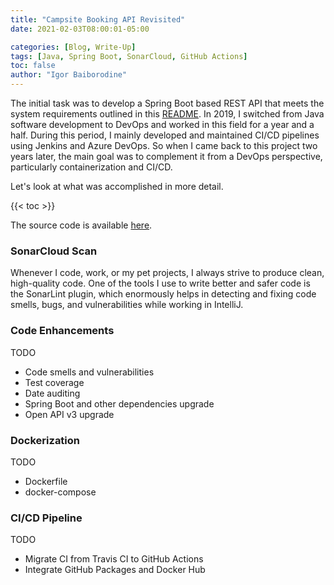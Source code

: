 ```yaml
---
title: "Campsite Booking API Revisited"
date: 2021-02-03T08:00:01-05:00

categories: [Blog, Write-Up]
tags: [Java, Spring Boot, SonarCloud, GitHub Actions]
toc: false
author: "Igor Baiborodine"
---
```


The initial task was to develop a Spring Boot based REST API that meets the system requirements outlined in this [README](https://github.com/igor-baiborodine/campsite-booking/blob/master/README.md). In 2019, I switched from Java software development to DevOps and worked in this field for a year and a half. During this period, I mainly developed and maintained CI/CD pipelines using Jenkins and Azure DevOps. So when I came back to this project two years later, the main goal was to complement it from a DevOps perspective, particularly containerization and CI/CD.

Let's look at what was accomplished in more detail.

{{< toc >}}

The source code is available [here](https://github.com/igor-baiborodine/campsite-booking/tree/v2.0.8).

### SonarCloud Scan
Whenever I code, work, or my pet projects, I always strive to produce clean, high-quality code. One of the tools I use to write better and safer code is the SonarLint plugin, which enormously helps in detecting and fixing code smells, bugs, and vulnerabilities while working in IntelliJ.

### Code Enhancements
TODO
- Code smells and vulnerabilities
- Test coverage
- Date auditing
- Spring Boot and other dependencies upgrade
- Open API v3 upgrade

### Dockerization
TODO
- Dockerfile
- docker-compose

### CI/CD Pipeline
TODO
- Migrate CI from Travis CI to GitHub Actions
- Integrate GitHub Packages and Docker Hub
